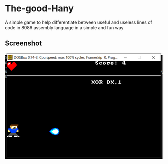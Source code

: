 # The-good-Hany
A simple game to help differentiate between useful and useless lines of code in 8086 assembly language in a simple and fun way

## Screenshot

![game](./Screenshots/game.png)
